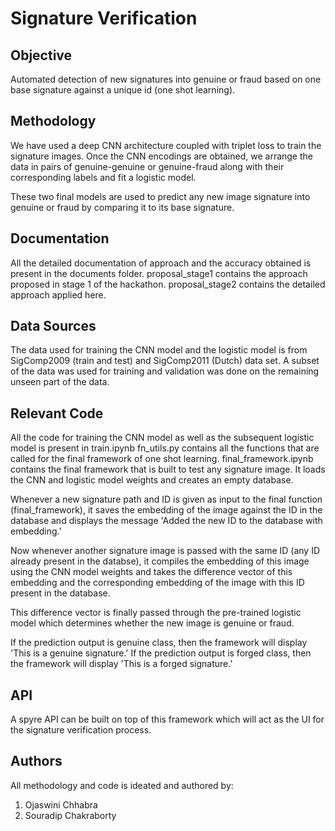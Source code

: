 # Signature Verification
## Objective 
Automated detection of new signatures into genuine or fraud based on one base signature against a unique id (one shot learning).

## Methodology 
We have used a deep CNN architecture coupled with triplet loss to train the signature images. Once the CNN encodings are obtained, we arrange the data in pairs of genuine-genuine or genuine-fraud along with their corresponding labels and fit a logistic model. 

These two final models are used to predict any new image signature into genuine or fraud by comparing it to its base signature.

## Documentation
All the detailed documentation of approach and the accuracy obtained is present in the documents folder. proposal_stage1 contains the approach proposed in stage 1 of the hackathon. proposal_stage2 contains the detailed approach applied here.

## Data Sources
The data used for training the CNN model and the logistic model is from SigComp2009 (train and test) and SigComp2011 (Dutch) data set. A subset of the data was used for training and validation was done on the remaining unseen part of the data. 

## Relevant Code 
All the code for training the CNN model as well as the subsequent logistic model is present in train.ipynb
fn_utils.py contains all the functions that are called for the final framework of one shot learning.
final_framework.ipynb contains the final framework that is built to test any signature image. It loads the CNN and logistic model weights and creates an empty database. 

Whenever a new signature path and ID is given as input to the final function (final_framework), it saves the embedding of the image against the ID in the database and displays the message 'Added the new ID to the database with embedding.'

Now whenever another signature image is passed with the same ID (any ID already present in the databse), it compiles the embedding of this image using the CNN model weights and takes the difference vector of this embedding and the corresponding embedding of the image with this ID present in the database. 

This difference vector is finally passed through the pre-trained logistic model which determines whether the new image is genuine or fraud.

If the prediction output is genuine class, then the framework will display 'This is a genuine signature.'
If the prediction output is forged class, then the framework will display 'This is a forged signature.'

## API
A spyre API can be built on top of this framework which will act as the UI for the signature verification process. 

## Authors
All methodology and code is ideated and authored by:
1. Ojaswini Chhabra
2. Souradip Chakraborty
